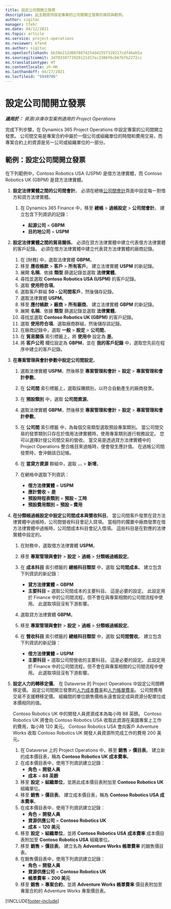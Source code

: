 ```yaml
---
title: 設定公司間開立發票
description: 此主題提供設定專案的公司間開立發票的資訊與範例。
author: sigitac
manager: tfehr
ms.date: 04/12/2021
ms.topic: article
ms.service: project-operations
ms.reviewer: kfend
ms.author: sigitac
ms.openlocfilehash: bb39e212d00f8874254d4255f310217cdf46eb5a
ms.sourcegitcommit: 3d78338773929121d17ec3386f6cb67bfb2272cc
ms.translationtype: HT
ms.contentlocale: zh-HK
ms.lasthandoff: 04/27/2021
ms.locfileid: "5949706"
---
```

# <a name="configure-intercompany-invoicing"></a>設定公司間開立發票

_**適用於：** 資源/非庫存型案例適用的 Project Operations_

完成下列步驟，在 Dynamics 365 Project Operations 中設定專案的公司間開立發票。 公司間交易是專案合約中屬於一個公司或組織單位的時間和費用交易，而專案合約上的資源是另一公司或組織單位的一部分。

## <a name="example-configure-intercompany-invoicing"></a>範例：設定公司間開立發票

在下列範例中，Contoso Robotics USA (USPM) 是借方法律實體，而 Contoso Robotics UK (GBPM) 是貸方法律實體。 

1. **設定法律實體之間的公司間會計**。 必須在總帳[公司間會計](/dynamics365/finance/general-ledger/intercompany-accounting-setup)頁面中設定每一對借方和貸方法律實體。
    
    1. 在 Dynamics 365 Finance 中，移至 **總帳** > **過帳設定** > **公司間會計**。 建立包含下列資訊的記錄：

        - **起源公司** = **GBPM**
        - **目的地公司** = **USPM**

2. **設定法律實體之間的貿易關係**。 必須在貸方法律實體中建立代表借方法律實體的客戶記錄。 必須在借方法律實體中建立代表貸方法律實體的廠商記錄。

     1. 在 [財務] 中，選取法律實體 **GBPM**。
     2. 移至 **應收帳款** > **客戶** > **所有客戶**。 建立法律實體 **USPM** 的新記錄。
     3. 展開 **名稱**、依據 **類型** 篩選記錄並選取 **法律實體**。 
     4. 尋找並選取 **Contoso Robotics USA (USPM)** 的客戶記錄。
     5. 選取 **使用符合項**。 
     6. 選取客戶群組 **50 - 公司間客戶**，然後儲存記錄。
     7. 選取法律實體 **USPM**。
     8. 移至 **應付帳款** > **廠商** > **所有廠商**。 建立法律實體 **GBPM** 的新記錄。
     9. 展開 **名稱**、依據 **類型** 篩選記錄並選取 **法律實體**。 
     10. 尋找並選取 **Contoso Robotics UK (GBPM)** 的客戶記錄。
     11. 選取 **使用符合項**、選取廠商群組，然後儲存該記錄。
     12. 在廠商記錄中，選取 **一般** > **設定** > **公司間**。
     13. 在 **貿易關係** 索引標籤上，將 **使用中** 設定為 **是**。
     14. 將 **客戶公司** 欄位設定為 **GBPM**，並在 **我的客戶記錄** 中，選取您先前在程序中建立的客戶記錄。

3. **在專案管理與會計參數中設定公司間設定**。 

    1. 選取法律實體 **USPM**，然後移至 **專案管理和會計** > **設定** > **專案管理和會計參數**。
    2. 在 **公司間** 索引標籤上，選取採購類別，以符合自動產生的廠商發票。
    3. 在 **預設類別** 中，選取 **公司間資源**。
    4. 選取法律實體 **GBPM**，然後移至 **專案管理和會計** > **設定** > **專案管理和會計參數**。
    5. 在 **公司間** 索引標籤 中，為每個交易類型選取預設專案類別。 當公司間交易的發票類別只存在於借用法律實體時，使用專案類別進行稅務設定。 您可以選擇計提公司間交易的營收。 當交易是透過貸方法律實體中的 Project Operations 整合帳目來過帳時，便會發生應計值。 在過帳公司間發票時，會沖銷該日記帳。
    6. 在 **當貸方資源** 群組中，選取 **...** > **新增**。 
    7. 在網格中選取下列資訊：

          - **借方法律實體** = **USPM**
          - **應計營收** = **是**
          - **預設時程表類別** = **預設 – 工時**
          - **預設費用類別** = **預設 – 費用**

4. **在分類帳過帳設定中設定公司間成本與營收科目**。 當公司間客戶發票在貸方法律實體中過帳時，公司間營收科目會記入貸項。 當相符的擱置中廠商發票在借方法律實體中過帳時，公司間成本科目會記入借項。 這些科目是在對應的法律實體中設定的。 
      
     1. 在財務中，選取借方法律實體 **USPM**。 
     2. 移至 **專案管理與會計** > **設定** > **過帳** > **分類帳過帳設定**。 
     3. 在 **成本科目** 索引標籤的 **總帳科目類型** 中，選取 **公司間成本**。 建立包含下列資訊的新記錄：
      
        - **貸方法律實體** = **GBPM**
        - **主要科目** = 選取公司間成本的主要科目。 這是必要的設定。 此設定用於 Finance 中的公司間流程，但不會在與專案相關的公司間流程中使用。 此選取項目沒有下游影響。 
        
     4. 選取貸方法律實體 **GBPM**。 
     5. 移至 **專案管理與會計** > **設定** > **過帳** > **分類帳過帳設定**。 
     6. 在 **營收科目** 索引標籤的 **總帳科目類型** 中，選取 **公司間營收**。 建立包含下列資訊的新記錄：

        - **借方法律實體** = **USPM**
        - **主要科目** = 選取公司間營收的主要科目。 這是必要的設定。 此設定用於 Finance 中的公司間流程，但不會在與專案相關的公司間流程中使用。 此選取項目沒有下游影響。 

5. **設定人力的轉移定價**。 在 Dataverse 的 Project Operations 中設定公司間轉移定價。 設定公司間開立發票的[人力成本費率](../pricing-costing/set-up-labor-cost-rate.md#transfer-pricing-and-costs-for-resources-outside-of-your-division-or-legal-entity)和[人力帳單費率](../pricing-costing/set-up-labor-bill-rate.md#transfer-pricing-or-set-up-bill-rates-for-resources-from-other-organizational-units-or-divisions)。 公司間費用交易不支援轉移定價。 組織間的單位銷售價格永遠會設定成與資源分配單位成本價相同的值。

      Contoso Robotics UK 中的開發人員資源成本為每小時 88 英鎊。 Contoso Robotics UK 將會向 Contoso Robotics USA 收取此資源在美國專案上工作的費用，每小時 120 美元。 Contoso Robotics USA 會向客戶 Adventure Works 收取 Contoso Robotics UK 開發人員資源所完成工作的費用 200 美元。

      1. 在 Dataverse 上的 Project Operations 中，移至 **銷售** > **價目表**。 建立新的成本價目表，稱為 **Contoso  Robotics UK 成本費率**。 
      2. 在成本價目表中，使用下列資訊建立記錄：
         - **角色** = **開發人員**
         - **成本** = **88 英鎊**
      3. 移至 **設定** > **組織單位**，並將此成本價目表附加至 **Contoso Robotics UK** 組織單位。
      4. 移至 **銷售** > **價目表**。 建立成本價目表，稱為 **Contoso  Robotics USA 成本費率**。 
      5. 在成本價目表中，使用下列資訊建立記錄：
          - **角色** = **開發人員**
          - **資源供應公司** = **Contoso Robotics UK**
          - **成本** = **120 美元**
      6. 移至 **設定** > **組織單位**，並將 **Contoso Robotics USA 成本費率** 成本價目表附加至 **Contoso Robotics USA** 組織單位。
      7. 移至 **銷售** > **價目表**。 建立名為 **Adventure Works 帳單費率** 的銷售價目表。 
      8. 在銷售價目表中，使用下列資訊建立記錄：
          - **角色** = **開發人員**
          - **資源供應公司** = **Contoso Robotics UK**
          - **帳單費率** = **200 美元**
      9. 移至 **銷售** > **專案合約**，並將 **Adventure Works 帳單費率** 價目表附加至專案合約的 Adventure Works 專案價目表。


[!INCLUDE[footer-include](../includes/footer-banner.md)]
